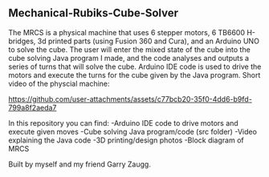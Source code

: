 ## Mechanical-Rubiks-Cube-Solver
The MRCS is a physical machine that uses 6 stepper motors, 6 TB6600 H-bridges, 3d printed parts (using Fusion 360 and Cura), and an Arduino UNO to solve the cube.
The user will enter the mixed state of the cube into the cube solving Java program I made, and the code analyses and outputs a series of turns that will solve the cube. Arduino IDE code is used to drive the
motors and execute the turns for the cube given by the Java program. Short video of the physcial machine:


https://github.com/user-attachments/assets/c77bcb20-35f0-4dd6-b9fd-799a8f2aeda7


In this repository you can find:
-Arduino IDE code to drive motors and execute given moves
-Cube solving Java program/code (src folder)
-Video explaining the Java code
-3D printing/design photos
-Block diagram of MRCS

 Built by myself and my friend Garry Zaugg.



